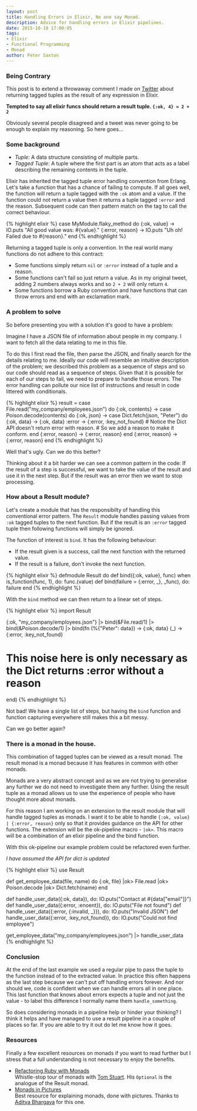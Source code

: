```yaml
---
layout: post
title: Handling Errors in Elixir, No one say Monad.
description: Advice for handling errors in Elixir pipelines.
date: 2015-10-18 17:00:05
tags:
- Elixir
- Functional Programming
- Monad
author: Peter Saxton
---
```


### Being Contrary

This post is to extend a throwaway comment I made on [Twitter](https://twitter.com/CrowdHailer/status/654202422416556032) about returning tagged tuples as the result of any expression in Elixir.

**Tempted to say all elixir funcs should return a result tuple. `{:ok, 4} = 2 + 2`**

Obviously several people disagreed and a tweet was never going to be enough to explain my reasoning.
So here goes...

### Some background

- *Tuple:* A data structure consisting of multiple parts.
- *Tagged Tuple:* A tuple where the first part is an atom that acts as a label describing the remaining contents in the tuple.

Elixir has inherited the tagged tuple error handling convention from Erlang.
Let's take a function that has a chance of failing to compute.
If all goes well, the function will return a tuple tagged with the `:ok` atom and a value.
If the function could not return a value then it returns a tuple tagged `:error` and the reason.
Subsequent code can then pattern match on the tag to call the correct behaviour.

{% highlight elixir %}
case MyModule.flaky_method do
  {:ok, value} -> IO.puts "All good value was: #{value}."
  {:error, reason} -> IO.puts "Uh oh! Failed due to #{reason}."
end
{% endhighlight %}

Returning a tagged tuple is only a convention.
In the real world many functions do not adhere to this contract:

- Some functions simply return `nil` or `:error` instead of a tuple and a reason.
- Some functions can't fail so just return a value. As in my original tweet, adding 2 numbers always works and so `2 + 2` will only return `4`.
- Some functions borrow a Ruby convention and have functions that can throw errors and end with an exclamation mark.

### A problem to solve

So before presenting you with a solution it's good to have a problem:

Imagine I have a JSON file of information about people in my company.
I want to fetch all the data relating to me in this file.

To do this I first read the file, then parse the JSON, and finally search for the details relating to me.
Ideally our code will resemble an intuitive description of the problem; we described this problem as a sequence of steps and so our code should read as a sequence of steps.
Given that it is possible for each of our steps to fail, we need to prepare to handle those errors. The error handling can pollute our nice list of instructions and result in code littered with conditionals.

{% highlight elixir %}
result = case File.read("my_company/employees.json") do
  {:ok, contents} ->
    case Poison.decode(contents) do
      {:ok, json} ->
        case Dict.fetch(json, "Peter") do
          {:ok, data} -> {:ok, data}
          :error -> {:error, :key_not_found}
          # Notice the Dict API doesn't return error with reason.
          # So we add a reason to make it conform.
        end
      {:error, reason} -> {:error, reason}
    end
  {:error, reason} -> {:error, reason}
end
{% endhighlight %}

Well that's ugly. Can we do this better?

Thinking about it a bit harder we can see a common pattern in the code:
If the result of a step is successful, we want to take the value of the result and use it in the next step.
But if the result was an error then we want to stop processing.

### How about a Result module?

Let's create a module that has the responsibilty of handling this conventional error pattern.
The `Result` module handles passing values from `:ok` tagged tuples to the next function.
But if the result is an `:error` tagged tuple then following functions will simply be ignored.

The function of interest is `bind`.
It has the following behaviour:

- If the result given is a success, call the next function with the returned value.
- If the result is a failure, don't invoke the next function.

{% highlight elixir %}
defmodule Result do
  def bind({:ok, value}, func) when is_function(func, 1), do: func.(value)
  def bind(failure = {:error, _}, _func), do: failure
end
{% endhighlight %}

With the `bind` method we can then return to a linear set of steps.

{% highlight elixir %}
import Result

{:ok, "my_company/employees.json"}
|> bind(&File.read/1)
|> bind(&Poison.decode/1)
|> bind(fn
  (%{"Peter": data}) -> {:ok, data}
  (_) -> {:error, :key_not_found}
  # This noise here is only necessary as the Dict returns :error without a reason
end)
{% endhighlight %}

Not bad! We have a single list of steps, but having the `bind` function and function capturing everywhere still makes this a bit messy.

Can we go better again?

### There is a monad in the house.

This combination of tagged tuples can be viewed as a result monad. The result monad is a monad because it has features in common with other monads.

Monads are a very abstract concept and as we are not trying to generalise any further we do not need to investigate them any further.
Using the result tuple as a monad allows us to use the experience of people who have thought more about monads.

For this reason I am working on an extension to the result module that will handle tagged tuples as monads.
I want it to be able to handle `{:ok, value} | {:error, reason}` only so that it provides guidance on the API for other functions.
The extension will be the ok-pipeline macro - `|ok>`.
This macro will be a combination of an elixir pipeline and the bind function.

With this ok-pipeline our example problem could be refactored even further.

*I have assumed the API for dict is updated*

{% highlight elixir %}
use Result

def get_employee_data(file, name) do
  {:ok, file}
  |ok> File.read
  |ok> Poison.decode
  |ok> Dict.fetch(name)
end

def handle_user_data({:ok, data}), do: IO.puts("Contact at #{data["email"]}")
def handle_user_data({:error, :enoent}), do: IO.puts("File not found")
def handle_user_data({:error, {:invalid, _}}), do: IO.puts("Invalid JSON")
def handle_user_data({:error, :key_not_found}), do: IO.puts("Could not find employee")

get_employee_data("my_company/employees.json")
|> handle_user_data
{% endhighlight %}

### Conclusion

At the end of the last example we used a regular pipe to pass the tuple to the function instead of to the extracted value.
In practice this often happens as the last step because we can't put off handling errors forever.
And nor should we, code is confident when we can handle errors all in one place.
This last function that knows about errors expects a tuple and not just the value  - to label this difference I normally name them `handle_something`.

So does considering monads in a pipeline help or hinder your thinking?
I think it helps and have managed to use a result pipeline in a couple of places so far.
If you are able to try it out do let me know how it goes.

### Resources
Finally a few excellent resources on monads if you want to read further but I stress that a full understanding is not necessary to enjoy the benefits.

- [Refactoring Ruby with Monads](https://www.youtube.com/watch?v=J1jYlPtkrqQ)  
  Whistle-stop tour of monads with [Tom Stuart](https://twitter.com/tomstuart). His `Optional` is the analogue of the Result monad.
- [Monads in Pictures](http://adit.io/posts/2013-04-17-functors,_applicatives,_and_monads_in_pictures.html)  
  Best resource for explaining monads, done with pictures. Thanks to [Aditya Bhargava](https://twitter.com/_egonschiele) for this one.
